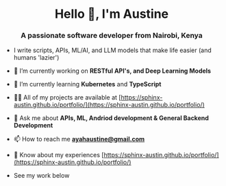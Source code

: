 <h1 align="center">Hello 👋, I'm Austine</h1>
<h3 align="center">A passionate software developer from Nairobi, Kenya</h3>

- I write scripts, APIs, ML/AI, and LLM models that make life easier (and humans 'lazier')

- 🔭 I’m currently working on **RESTful API's, and Deep Learning Models**

- 🌱 I’m currently learning **Kubernetes** and **TypeScript**

- 👨‍💻 All of my projects are available at [https://sphinx-austin.github.io/portfolio/](https://sphinx-austin.github.io/portfolio/)

- 💬 Ask me about **APIs, ML, Andriod development & General Backend Development**

- 📫 How to reach me **ayahaustine@gmail.com**

- 📄 Know about my experiences [https://sphinx-austin.github.io/portfolio/](https://sphinx-austin.github.io/portfolio/)

- See my work below
